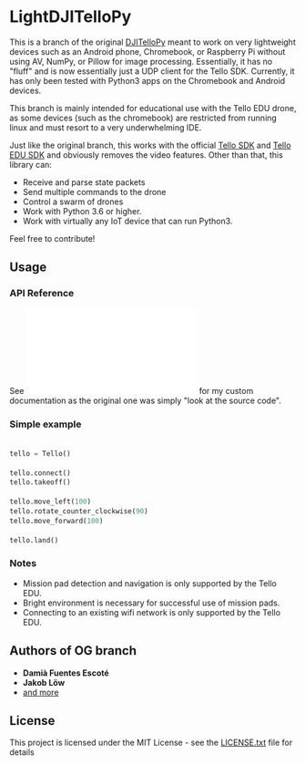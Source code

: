 # LightDJITelloPy
This is a branch of the original [DJITelloPy](https://github.com/damiafuentes/DJITelloPy) meant to work on very lightweight devices such as an Android phone, Chromebook, or Raspberry Pi without using AV, NumPy, or Pillow for image processing. Essentially, it has no "fluff" and is now essentially just a UDP client for the Tello SDK. Currently, it has only been tested with Python3 apps on the Chromebook and Android devices. 

This branch is mainly intended for educational use with the Tello EDU drone, as some devices (such as the chromebook) are restricted from running linux and must resort to a very underwhelming IDE. 

Just like the original branch, this works with the  official [Tello SDK](https://dl-cdn.ryzerobotics.com/downloads/tello/20180910/Tello%20SDK%20Documentation%20EN_1.3.pdf) and [Tello EDU SDK](https://dl-cdn.ryzerobotics.com/downloads/Tello/Tello%20SDK%202.0%20User%20Guide.pdf) and obviously removes the video features. Other than that, this library can:

- Receive and parse state packets
- Send multiple commands to the drone
- Control a swarm of drones
- Work with Python 3.6 or higher. 
- Work with virtually any IoT device that can run Python3. 

Feel free to contribute!

## Usage
### API Reference
See ![documentation.pdf](documentation.pdf) for my custom documentation as the original one was simply "look at the source code". 

### Simple example
```Python

tello = Tello()

tello.connect()
tello.takeoff()

tello.move_left(100)
tello.rotate_counter_clockwise(90)
tello.move_forward(100)

tello.land()
```

### Notes
- Mission pad detection and navigation is only supported by the Tello EDU.
- Bright environment is necessary for successful use of mission pads.
- Connecting to an existing wifi network is only supported by the Tello EDU.

## Authors of OG branch

* **Damià Fuentes Escoté**
* **Jakob Löw**
* [and more](https://github.com/damiafuentes/DJITelloPy/graphs/contributors)

## License

This project is licensed under the MIT License - see the [LICENSE.txt](LICENSE.txt) file for details
